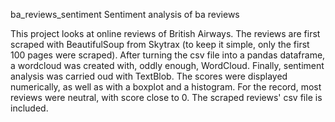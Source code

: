 ba_reviews_sentiment
Sentiment analysis of ba reviews

This project looks at online reviews of British Airways.
The reviews are first scraped with BeautifulSoup from Skytrax (to keep it simple, only the first 100 pages were scraped).
After turning the csv file into a pandas dataframe, a wordcloud was created with, oddly enough, WordCloud.
Finally, sentiment analysis was carried oud with TextBlob. The scores were displayed numerically,
as well as with a boxplot and a histogram.
For the record, most reviews were neutral, with score close to 0.
The scraped reviews' csv file is included.
